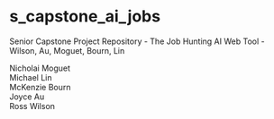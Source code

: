 # s_capstone_ai_jobs

Senior Capstone Project Repository - The Job Hunting AI Web Tool - Wilson, Au, Moguet, Bourn, Lin

Nicholai Moguet <br />
Michael Lin <br />
McKenzie Bourn <br />
Joyce Au <br />
Ross Wilson <br />